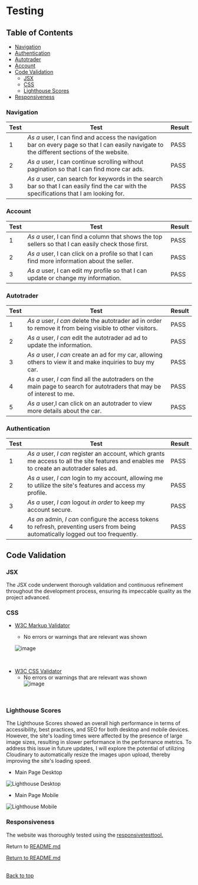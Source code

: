 # Testing

## Table of Contents

- [Navigation](#navigation)
- [Authentication](#authentication)
- [Autotrader](#autotrader)
- [Account](#account)
- [Code Validation](#code-validation)
  - [JSX](#jsx)
  - [CSS](#css)
  - [Lighthouse Scores](#lighthouse-scores)
- [Responsiveness](#responsiveness)

### Navigation

| Test  | Test                                                                                                                                            | Result |
| ------ | ----------------------------------------------------------------------------------------------------------------------------------------------- | ------ |
| 1      | _As a_ user, I can find and access the navigation bar on every page so that I can easily navigate to the different sections of the website. | PASS   |
| 2      | _As a_ user, I can continue scrolling without pagination so that I can find more car ads.                                                   | PASS   |
| 3      | _As a_ user,  can search for keywords in the search bar so that I can easily find the car with the specifications that I am looking for.              | PASS   |

### Account

| Test  | Test                                                                                                    | Result |
| ------ | ------------------------------------------------------------------------------------------------------- | ------ |
| 1      | _As a_ user, I can find a column that shows the top sellers so that I can easily check those first. | PASS   |
| 2      | _As a_ user, I can click on a profile so that I can find more information about the seller.        | PASS   |
| 3      | _As a_ user, I can edit my profile so that I can update or change my information.                 | PASS   |

### Autotrader

| Test  | Test                                                                                                              | Result |
| ------ | ----------------------------------------------------------------------------------------------------------------- | ------ |
| 1      | _As a_ user, _I can_ delete the autotrader ad in order to remove it from being visible to other visitors.                    | PASS   |
| 2      | _As a_ user, _I can_ edit the autotrader ad ad to update the information.                                  | PASS   |
| 3      | _As a_ user, _I can_ create an ad for my car, allowing others to view it and make inquiries to buy my car.    | PASS   |
| 4      | _As a_ user, _I can_ find all the autotraders on the main page to search for autotraders that may be of interest to me. | PASS   |
| 5      | _As a_ user,I can click on an autotrader to view more details about the car.                              | PASS   |

### Authentication

| Test | Test                                                                                                               | Result |
| ------ | ------------------------------------------------------------------------------------------------------------------ | ------ |
| 1      | _As a_ user, _I can_ register an account, which grants me access to all the site features and enables me to create an autotrader sales ad.   | PASS   |
| 2      | _As a_ user, _I can_ login to my account, allowing me to utilize the site's features and access my profile.            | PASS   |
| 3      | _As a_ user, _I can_ logout _in order_ to keep my account secure.                                                 | PASS   |
| 4      | _As an_ admin, _I can_ configure the access tokens to refresh, preventing users from being automatically logged out too frequently. | PASS   |

## Code Validation

### JSX

The JSX code underwent thorough validation and continuous refinement throughout the development process, ensuring its impeccable quality as the project advanced.

### CSS

+ [W3C Markup Validator](https://validator.w3.org/)
  + No errors or warnings that are relevant was shown<br>

  ![image](./img/validator/html-index.png)

<br>

+ [W3C CSS Validator](https://jigsaw.w3.org/css-validator/)
  + No errors or warnings that are relevant was shown<br>
![image](./img/validator/css-home.png)

<br>


### Lighthouse Scores

The Lighthouse Scores showed an overall high performance in terms of accessibility, best practices, and SEO for both desktop and mobile devices. However, the site's loading times were affected by the presence of large image sizes, resulting in slower performance in the performance metrics. To address this issue in future updates, I will explore the potential of utilizing Cloudinary to automatically resize the images upon upload, thereby improving the site's loading speed.

- Main Page Desktop

![Lighthouse Desktop](docs/assets/testing/lighthouse_desktop.png)

- Main Page Mobile

![Lighthouse Mobile](docs/assets/testing/lighthouse_mobile.png)

### Responsiveness

The website was thoroughly tested using the [responsivetesttool.](https://responsivetesttool.com/)

Return to [README.md](https://github.com/SuzanDewitz/autotraderss-react-frontend/blob/main/README.md)





[Return to README.md](../README.md)
<br>
<br>


[Back to top](#top)
